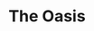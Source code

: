 ---
pid: pt151
title: The Oasis
location_transcription: Penn Treaty Park/ Fishtown
coordinates: "[-75.129482599198, 39.966224563043]"
zipcode: '19125'
gen_neighborhood: River Wards
neighborhood: Fishtown,Kensington
outside_phl: 
age: '62'
age_range: 60-69
instagram: 
image_file_name: pt_151.jpg
proposal_transcription: "(1) Build a restroom, and make it //artsy//; maybe with a
  creative structure/architecture and/or with a nice painting on the outside. This
  way, you'll have form and function in the one project."
topic: 
topic_summary: '0'
type: Infrastructure,Space
keywords_other: 
credit: Tantrika
image_labels: 
twitter: 
facebook: 
permalink: "/monuments/pt151/"
layout: item-page
---